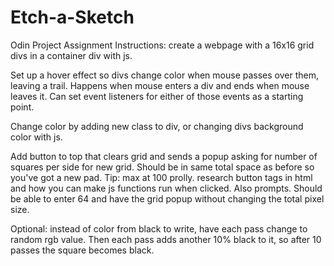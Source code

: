 # Etch-a-Sketch
Odin Project Assignment
Instructions:
create a webpage with a 16x16 grid divs in a container div with js. 

Set up a hover effect so divs change color when mouse passes over them, leaving a trail. Happens when mouse enters a div and ends when mouse leaves it. Can set event listeners for either of those events as a starting point.

Change color by adding new class to div, or changing divs background color with js. 

Add button to top that clears grid and sends a popup asking for number of squares per side for new grid. Should be in same total space as before so you've got a new pad. Tip: max at 100 prolly. 
    research button tags in html and how you can make js functions run when clicked. Also prompts. Should be able to enter 64 and have the grid popup without changing the total pixel size.

Optional: instead of color from black to write, have each pass change to random rgb value. Then each pass adds another 10% black to it, so after 10 passes the square becomes black.